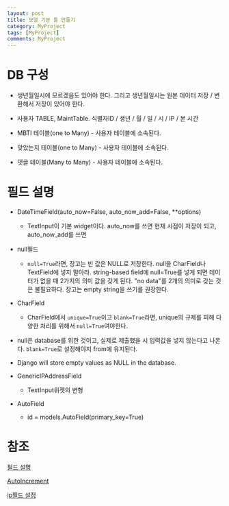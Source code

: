 ```yaml
---
layout: post
title: 모델 기본 틀 만들기
category: MyProject
tags: [MyProject]
comments: MyProject
---
```



# DB 구성

- 생년월일시에 모르겠음도 있어야 한다. 그리고 생년월일시는 원본 데이터 저장 / 변환해서 저장이 있어야 한다.

- 사용자 TABLE, MaintTable. 식별자ID / 생년 / 월 / 일 / 시 / IP / 본 시간

- MBTI 테이블(one to Many) - 사용자 테이블에 소속된다.

- 맞았는지 테이블(one to Many) - 사용자 테이블에 소속된다.

- 댓글 테이블(Many to Many) - 사용자 테이블에 소속된다.



# 필드 설명

- DateTimeField(auto_now=False, auto_now_add=False, **options)

    - TextInput이 기본 widget이다. auto_now를 쓰면 현재 시점이 저장이 되고, auto_now_add를 쓰면 

- null필드

    - `null=True`라면, 장고는 빈 값은 NULL로 저장한다. null을 CharField나 TextField에 넣지 말아라. string-based field에 null=True를 넣게 되면 데이터가 없을 때 2가지의 의미 값을 갖게 된다. "no data"를 2개의 의미로 갖는 것은 불필요하다. 장고는 empty string을 쓰기를 권장한다.

- CharField
    - CharField에서 `unique=True`이고 `blank=True`라면, unique의 규제를 피해 다양한 처리를 위해서 `null=True`여야한다.

- null은 database를 위한 것이고, 실제로 제출했을 시 입력값을 넣지 않는다고 나온다. `blank=True`로 설정해야지 from에 유지된다.
- Django will store empty values as NULL in the database. 

- GenericIPAddressField

    - TextInput위젯의 변형

- AutoField
    
    - id = models.AutoField(primary_key=True)


# 참조

[필드 설명](https://docs.djangoproject.com/en/2.2/ref/models/fields/)

[AutoIncrement](https://docs.djangoproject.com/en/1.11/topics/db/models/#automatic-primary-key-fields)

[ip필드 설정](https://stackoverflow.com/questions/41123659/django-ipv4-only-for-genericipaddressfield)